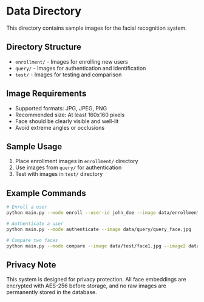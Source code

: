 # Data Directory

This directory contains sample images for the facial recognition system.

## Directory Structure

- `enrollment/` - Images for enrolling new users
- `query/` - Images for authentication and identification
- `test/` - Images for testing and comparison

## Image Requirements

- Supported formats: JPG, JPEG, PNG
- Recommended size: At least 160x160 pixels
- Face should be clearly visible and well-lit
- Avoid extreme angles or occlusions

## Sample Usage

1. Place enrollment images in `enrollment/` directory
2. Use images from `query/` for authentication
3. Test with images in `test/` directory

## Example Commands

```bash
# Enroll a user
python main.py --mode enroll --user-id john_doe --image data/enrollment/john_face.jpg

# Authenticate a user
python main.py --mode authenticate --image data/query/query_face.jpg

# Compare two faces
python main.py --mode compare --image data/test/face1.jpg --image2 data/test/face2.jpg
```

## Privacy Note

This system is designed for privacy protection. All face embeddings are encrypted with AES-256 before storage, and no raw images are permanently stored in the database.
